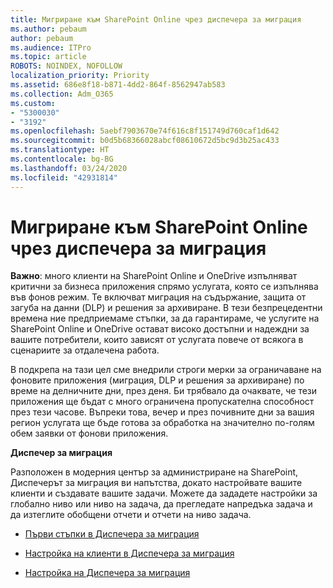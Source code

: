 ```yaml
---
title: Мигриране към SharePoint Online чрез диспечера за миграция
ms.author: pebaum
author: pebaum
ms.audience: ITPro
ms.topic: article
ROBOTS: NOINDEX, NOFOLLOW
localization_priority: Priority
ms.assetid: 686e8f18-b871-4dd2-864f-8562947ab583
ms.collection: Adm_O365
ms.custom:
- "5300030"
- "3192"
ms.openlocfilehash: 5aebf7903670e74f616c8f151749d760caf1d642
ms.sourcegitcommit: b0d5b68366028abcf08610672d5bc9d3b25ac433
ms.translationtype: HT
ms.contentlocale: bg-BG
ms.lasthandoff: 03/24/2020
ms.locfileid: "42931814"
---
```

# <a name="migrating-to-sharepoint-online-via-migration-manager"></a>Мигриране към SharePoint Online чрез диспечера за миграция

**Важно**: много клиенти на SharePoint Online и OneDrive изпълняват критични за бизнеса приложения спрямо услугата, която се изпълнява във фонов режим. Те включват миграция на съдържание, защита от загуба на данни (DLP) и решения за архивиране. В тези безпрецедентни времена ние предприемаме стъпки, за да гарантираме, че услугите на SharePoint Online и OneDrive остават високо достъпни и надеждни за вашите потребители, които зависят от услугата повече от всякога в сценариите за отдалечена работа.

В подкрепа на тази цел сме внедрили строги мерки за ограничаване на фоновите приложения (миграция, DLP и решения за архивиране) по време на делничните дни, през деня. Би трябвало да очаквате, че тези приложения ще бъдат с много ограничена пропускателна способност през тези часове. Въпреки това, вечер и през почивните дни за вашия регион услугата ще бъде готова за обработка на значително по-голям обем заявки от фонови приложения.

**Диспечер за миграция**

Разположен в модерния център за администриране на SharePoint, Диспечерът за миграция ви напътства, докато настройвате вашите клиенти и създавате вашите задачи. Можете да зададете настройки за глобално ниво или ниво на задача, да прегледате напредъка задача и да изтеглите обобщени отчети и отчети на ниво задача.

- [Първи стъпки в Диспечера за миграция](https://docs.microsoft.com/sharepointmigration/mm-get-started)

- [Настройка на клиенти в Диспечера за миграция](https://docs.microsoft.com/sharepointmigration/mm-setup-clients)

- [Настройка на Диспечера за миграция](https://docs.microsoft.com/sharepointmigration/mm-settings)
